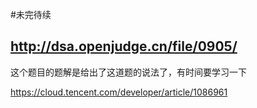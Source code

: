 #未完待续 
## http://dsa.openjudge.cn/file/0905/

这个题目的题解是给出了这道题的说法了，有时间要学习一下

https://cloud.tencent.com/developer/article/1086961